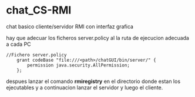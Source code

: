 # chat_CS-RMI

chat basico cliente/servidor RMI con interfaz grafica 

hay que adecuar los ficheros server.policy al la ruta de ejecucion adecuada a cada PC
```
//Fichero server.policy 
	grant codeBase "file:///<path>/chatGUI/bin/server/" {
		permission java.security.AllPermission;
	};
```
despues lanzar el comando **rmiregistry** en el directorio donde estan los ejecutables y a continuacion lanzar el servidor y luego el cliente.
